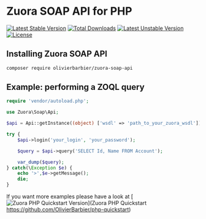 # Zuora SOAP API for PHP

[![Latest Stable Version](https://poser.pugx.org/olivierbarbier/zuora-soap-api/v/stable)](https://packagist.org/packages/olivierbarbier/zuora-soap-api) [![Total Downloads](https://poser.pugx.org/olivierbarbier/zuora-soap-api/downloads)](https://packagist.org/packages/olivierbarbier/zuora-soap-api) [![Latest Unstable Version](https://poser.pugx.org/olivierbarbier/zuora-soap-api/v/unstable)](https://packagist.org/packages/olivierbarbier/zuora-soap-api) [![License](https://poser.pugx.org/olivierbarbier/zuora-soap-api/license)](https://packagist.org/packages/olivierbarbier/zuora-soap-api)

## Installing Zuora SOAP API 

```bash
composer require olivierbarbier/zuora-soap-api
```

## Example: performing a ZOQL query

```php
require 'vendor/autoload.php';

use Zuora\Soap\Api;

$api = Api::getInstance((object) ['wsdl' => 'path_to_your_zuora_wsdl']);

try {
	$api->login('your_login', 'your_password');

	$query = $api->query('SELECT Id, Name FROM Account');

	var_dump($query);
} catch(\Exception $e) {
	echo '>',$e->getMessage();
	die;
}
```

If you want more examples please have a look at [![Zuora PHP Quickstart Version](https://github.com/OlivierBarbier/php-quickstart)](Zuora PHP Quickstart https://github.com/OlivierBarbier/php-quickstart) 
